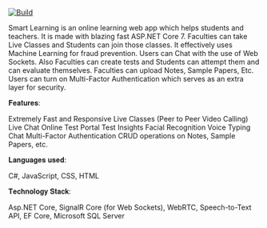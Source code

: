 [![Build](https://github.com/divyeshio/SmartLearning/actions/workflows/build.yml/badge.svg?branch=main)](https://github.com/divyeshio/SmartLearning/actions/workflows/build.yml)

Smart Learning is an online learning web app which helps students and teachers. It is made with blazing fast ASP.NET Core 7. Faculties can take Live Classes and Students can join those classes. It effectively uses Machine Learning for fraud prevention. Users can Chat with the use of Web Sockets. Also Faculties can create tests and Students can attempt them and can evaluate themselves. Faculties can upload Notes, Sample Papers, Etc. Users can turn on Multi-Factor Authentication which serves as an extra layer for security.

𝐅𝐞𝐚𝐭𝐮𝐫𝐞𝐬:

Extremely Fast and Responsive
Live Classes (Peer to Peer Video Calling)
Live Chat
Online Test Portal
Test Insights
Facial Recognition
Voice Typing Chat
Multi-Factor Authentication
CRUD operations on Notes, Sample Papers, etc.

𝐋𝐚𝐧𝐠𝐮𝐚𝐠𝐞𝐬 𝐮𝐬𝐞𝐝:

C#,
JavaScript,
CSS,
HTML

𝐓𝐞𝐜𝐡𝐧𝐨𝐥𝐨𝐠𝐲 𝐒𝐭𝐚𝐜𝐤:

Asp.NET Core,
SignalR Core (for Web Sockets),
WebRTC,
Speech-to-Text API,
EF Core,
Microsoft SQL Server
